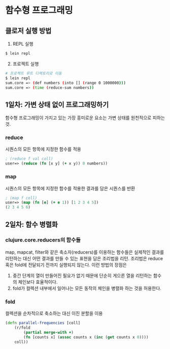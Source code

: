 # 함수형 프로그래밍

## 클로저 실행 방법
1. REPL 실행
```bash
$ lein repl
```

2. 프로젝트 실행
```bash
# 프로젝트 루트 디렉토리로 이동
$ lein repl
sum.core => (def numbers (into [] (range 0 1000000)))
sum.core => (time (reduce-sum numbers))
```

## 1일차: 가변 상태 없이 프로그래밍하기
함수형 프로그래밍이 가지고 있는 가장 흥미로운 요소는 가변 상태를 원천적으로 피하는 것.

### reduce
시퀀스의 모든 항목에 지정한 함수를 적용
```clojure
; (reduce f val coll)
user=> (reduce (fn [x y] (+ x y)) 0 numbers))
```

### map
시퀀스의 모든 항목에 지정한 함수를 적용한 결과를 담은 시퀀스를 반환
```clojure
; (map f coll)
user=> (map (fn [e] (+ e 1)) [1 2 3 4 5])
(2 3 4 5 6)
```

## 2일차: 함수 병렬화
### clujure.core.reducers의 함수들
map, mapcat, filter와 같은 축소자(reducers)를 이용하는 함수들은 실제적인 결과를 리턴하는 대신 어떤 결과를 만들 수 있는 표현을 담은 조리법을 리턴. 조리법은 reduce 혹은 fold에 전달되기 전까지 실행되지 않는다. 이런 방법의 장점은
1. 중간 단계의 열이 만들어진 필요가 없기 때문에 단순히 게으른 열을 리턴하는 함수의 체인보다 효율적이다.
2. fold가 컬렉션 내부에서 일어나는 모든 동작의 체인을 병렬화 하는 것을 허용한다.

### fold
컬렉션을 순차적으로 축소하는 대신 이진 분할을 이용
```clojure
(defn parallel-frequencies [coll]
    (r/fold
        (partial merge-with +)
        (fn [counts x] (assoc counts x (inc (get counts x 0))))
    coll))
```
